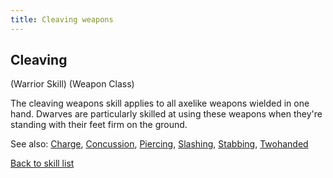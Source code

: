 ```yaml
---
title: Cleaving weapons
---
```


## Cleaving

(Warrior Skill) (Weapon Class)

The cleaving weapons skill applies to all axelike weapons wielded in one
hand. Dwarves are particularly skilled at using these weapons when
they're standing with their feet firm on the ground.

See also: [Charge](Charge "wikilink"),
[Concussion](Concussion "wikilink"), [Piercing](Piercing "wikilink"),
[Slashing](Slashing "wikilink"), [Stabbing](Stabbing "wikilink"),
[Twohanded](Twohanded "wikilink")

[Back to skill list](Skill "wikilink")